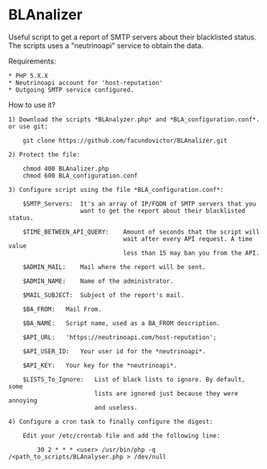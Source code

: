 # BLAnalizer
Useful script to get a report of SMTP servers about their blacklisted status.
The scripts uses a "neutrinoapi" service to obtain the data.

Requirements:

    * PHP 5.X.X
    * Neutrinoapi account for 'host-reputation'
    * Outgoing SMTP service configured.

How to use it?

    1) Download the scripts *BLAnalyzer.php* and *BLA_configuration.conf*.
    or use git:

        git clone https://github.com/facundovictor/BLAnalizer.git

    2) Protect the file:

        chmod 400 BLAnalizer.php
        chmod 600 BLA_configuration.conf

    3) Configure script using the file *BLA_configuration.conf*:

        $SMTP_Servers:  It's an array of IP/FQDN of SMTP servers that you
                        want to get the report about their blacklisted status.

        $TIME_BETWEEN_API_QUERY:    Amount of seconds that the script will
                                    wait after every API request. A time value
                                    less than 15 may ban you from the API.

        $ADMIN_MAIL:    Mail where the report will be sent.

        $ADMIN_NAME:    Name of the administrator.

        $MAIL_SUBJECT:  Subject of the report's mail.

        $BA_FROM:   Mail From.

        $BA_NAME:   Script name, used as a BA_FROM description.

        $API_URL:   'https://neutrinoapi.com/host-reputation';

        $API_USER_ID:   Your user id for the *neutrinoapi*.

        $API_KEY:   Your key for the *neutrinoapi*.

        $LISTS_To_Ignore:   List of black lists to ignore. By default, some
                            lists are ignored just because they were annoying
                            and useless.

    4) Configure a cron task to finally configure the digest:

        Edit your /etc/crontab file and add the following line:

            30 2 * * * <user> /usr/bin/php -q /<path_to_scripts/BLAnalyser.php > /dev/null


